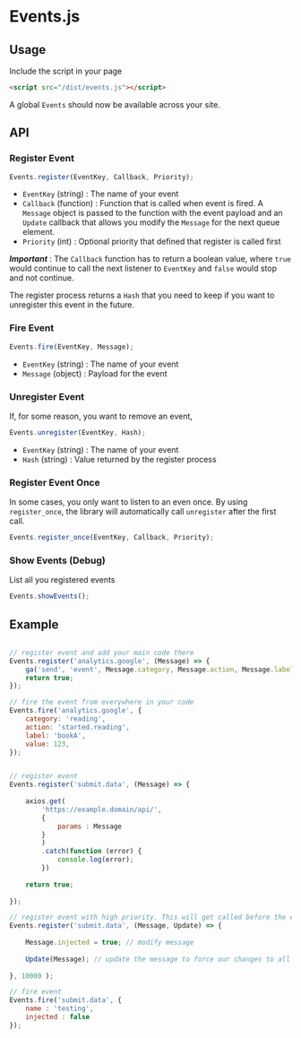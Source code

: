 # Events.js

## Usage

Include the script in your page

```html
<script src="/dist/events.js"></script>
```

A global `Events` should now be available across your site. 

## API

### Register Event

```javascript
Events.register(EventKey, Callback, Priority);
```

- `EventKey` (string) : The name of your event
- `Callback` (function) : Function that is called when event is fired. A `Message` object is passed to the function with the event payload and an `Update` callback that allows you modify the `Message` for the next queue element. 
- `Priority` (int) : Optional priority that defined that register is called first

***Important*** : The `Callback` function has to return a boolean value, where `true` would continue to call the next listener to `EventKey` and `false` would stop and not continue. 

The register process returns a `Hash` that you need to keep if you want to unregister this event in the future.

### Fire Event

```javascript
Events.fire(EventKey, Message);
```

- `EventKey` (string) : The name of your event
- `Message` (object) : Payload for the event

### Unregister Event

If, for some reason, you want to remove an event,

```javascript
Events.unregister(EventKey, Hash);
```

- `EventKey` (string) : The name of your event
- `Hash` (string) : Value returned by the register process

### Register Event Once

In some cases, you only want to listen to an even once. By using `register_once`, the library will automatically call `unregister` after the first call.

```javascript
Events.register_once(EventKey, Callback, Priority);
```

### Show Events (Debug)

List all you registered events

```javascript
Events.showEvents();
```

## Example


```javascript

// register event and add your main code there
Events.register('analytics.google', (Message) => {
    ga('send', 'event', Message.category, Message.action, Message.label, Message.value);
    return true;
});

// fire the event from everywhere in your code
Events.fire('analytics.google', {
    category: 'reading',
    action: 'started.reading',
    label: 'bookA',
    value: 123,
});

```

```javascript

// register event
Events.register('submit.data', (Message) => {
    
    axios.get(
        'https://example.domain/api/',
        {
            params : Message
        }
        )
        .catch(function (error) {
            console.log(error);
        })
    
    return true;
    
});

// register event with high priority. This will get called before the event above even if it's registered after.
Events.register('submit.data', (Message, Update) => {
    
    Message.injected = true; // modify message
    
    Update(Message); // update the message to force our changes to all the next event calls
      
}, 10000 );

// fire event
Events.fire('submit.data', {
    name : 'testing',
    injected : false
});

```




 